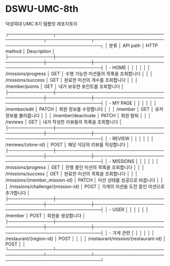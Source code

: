 # DSWU-UMC-8th
덕성여대 UMC 8기 템플릿 레포지토리
<P>
  ┌──────────────┬──────────────────────────────────────────────┬──────────────┬────────────────────────────────────────────────────┐
│ 분류         │ API path                                     │ HTTP method │ Description                                        │
├──────────────┼──────────────────────────────────────────────┼──────────────┼────────────────────────────────────────────────────┤
│ - HOME       │                                              │              │                                                    │
│              │ /missions/progress                           │ GET          │ 수행 가능한 미션들의 목록을 조회합니다             │
│              │ /missions/success                            │ GET          │ 완료한 미션의 개수를 조회합니다                   │
│              │ /member/points                               │ GET          │ 내가 보유한 포인트를 조회합니다                   │
├──────────────┼──────────────────────────────────────────────┼──────────────┼────────────────────────────────────────────────────┤
│ - MY PAGE    │                                              │              │                                                    │
│              │ /member/edit                                 │ PATCH        │ 회원 정보를 수정합니다                             │
│              │ /member                                      │ GET          │ 유저 정보를 불러옵니다                             │
│              │ /member/deactivate                           │ PATCH        │ 회원 탈퇴                                          │
│              │ /reviews                                     │ GET          │ 내가 작성한 리뷰들의 목록을 조회합니다            │
├──────────────┼──────────────────────────────────────────────┼──────────────┼────────────────────────────────────────────────────┤
│ - REVIEW     │                                              │              │                                                    │
│              │ /reviews/{store-id}                          │ POST         │ 해당 식당의 리뷰를 작성합니다                     │
├──────────────┼──────────────────────────────────────────────┼──────────────┼────────────────────────────────────────────────────┤
│ - MISSIONS   │                                              │              │                                                    │
│              │ /missions/progress                           │ GET          │ 진행 중인 미션의 목록을 조회합니다                │
│              │ /missions/success                            │ GET          │ 완료한 미션의 목록을 조회합니다                   │
│              │ /missions/{member_mission-id}                │ PATCH        │ 미션 상태를 성공으로 바꿉니다                    │
│              │ /missions/challenge/{mission-id}             │ POST         │ 가게의 미션을 도전 중인 미션으로 추가합니다      │
├──────────────┼──────────────────────────────────────────────┼──────────────┼────────────────────────────────────────────────────┤
│ - USER       │                                              │              │                                                    │
│              │ /member                                      │ POST         │ 회원을 생성합니다                                  │
├──────────────┼──────────────────────────────────────────────┼──────────────┼────────────────────────────────────────────────────┤
│ - 가게 관련  │                                              │              │                                                    │
│              │ /restaurant/{region-id}                      │ POST         │                                                    │
│              │ /restaurant/mission/{restaurant-id}          │ POST         │                                                    │
└──────────────┴──────────────────────────────────────────────┴──────────────┴────────────────────────────────────────────────────┘

</P>
